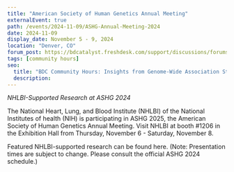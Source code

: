 ```yaml
---
title: "American Society of Human Genetics Annual Meeting"
externalEvent: true
path: /events/2024-11-09/ASHG-Annual-Meeting-2024
date: 2024-11-09
display_date: November 5 - 9, 2024
location: "Denver, CO"
forum_post: https://bdcatalyst.freshdesk.com/support/discussions/forums/60000252439
tags: [community hours]
seo:
  title: "BDC Community Hours: Insights from Genome-Wide Association Studies: Linking Genetics and Imaging"
  description:
---
```

*NHLBI-Supported Research at ASHG 2024*

The National Heart, Lung, and Blood Institute (NHLBI) of the National Institutes of health (NIH) is participating in ASHG 2025, the American Society of Human Genetics Annual Meeting. Visit NHLBI at booth #1206 in the Exhibition Hall from Thursday, November 6 - Saturday, November 8.

Featured NHLBI-supported research can be found here.
(Note: Presentation times are subject to change. Please consult the official ASHG 2024 schedule.)




